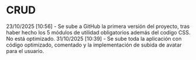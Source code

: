 # CRUD
23/10/2025 [10:56] - Se sube a GitHub la primera versión del proyecto, tras haber hecho los 5 módulos de utilidad obligatorios además del codigo CSS. No está optimizado.
31/10/2025 [10:39] - Se sube toda la aplicación con código optimizado, comentado y la implementación de subida de avatar para el usuario.